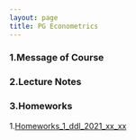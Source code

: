 ```yaml
---
layout: page
title: PG Econometrics
---
```


### 1.Message of Course

### 2.Lecture Notes

### 3.Homeworks
1.[Homeworks_1_ddl_2021_xx_xx](https://ruc-econ.github.io/Lecture_Notes/UG_econometrics/神经网络与机器学习.pdf)
